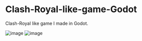 # Clash-Royal-like-game-Godot
Clash-Royal like game I made in Godot.

![image](https://github.com/user-attachments/assets/6a243bec-9577-4b86-a5b8-0d9ddcdc993c)
![image](https://github.com/user-attachments/assets/e1027877-7266-4564-8e39-7162c956a746)

